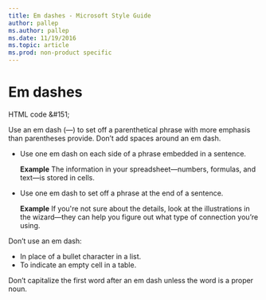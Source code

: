 ```yaml
---
title: Em dashes - Microsoft Style Guide
author: pallep
ms.author: pallep
ms.date: 11/19/2016
ms.topic: article
ms.prod: non-product specific
---
```


# Em dashes

HTML code &\#151;

Use
an em dash (—) to set off a parenthetical phrase with more
emphasis than parentheses provide. Don’t add spaces around an em
dash.

  - Use one em dash on each side of a phrase embedded in a sentence. 

    **Example** The information in your spreadsheet—numbers, formulas, and text—is stored in cells.

  - Use one em dash to set off a phrase at the end of a sentence.

    **Example** If you're not sure about the details, look at the illustrations in the wizard—they can help you figure out what type of connection you’re using.

Don’t use an em dash:

  - In place of a bullet character in a list.
  - To indicate an empty cell in a table.

Don’t capitalize the first word after an em dash unless the word is a proper noun.
